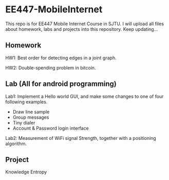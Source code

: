 # EE447-MobileInternet
This repo is for EE447 Mobile Internet Course in SJTU.
I will upload all files about homework, labs and projects into this repository. Keep updating...

## Homework
HW1: Best order for detecting edges in a joint graph.

HW2: Double-spending problem in bitcoin.

## Lab (All for android programming)
Lab1: Implement a Hello world GUI, and make some changes to one of four following examples.
* Draw line sample
* Group messages
* Tiny dialer
* Account & Password login interface

Lab2: Measurement of WiFi signal Strength, together with a positioning algorithm.

## Project
Knowledge Entropy